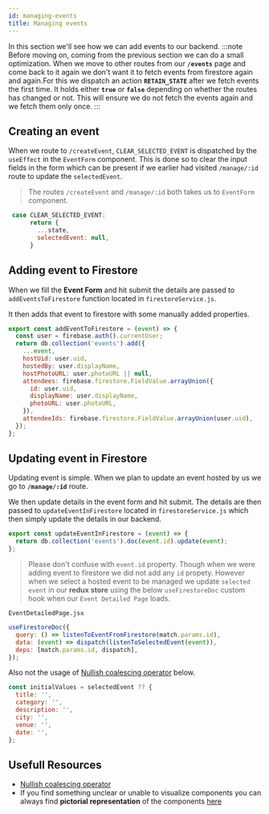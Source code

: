 ```yaml
---
id: managing-events
title: Managing events
---
```


In this section we'll see how we can add events to our backend.
:::note
Before moving on, coming from the previous section we can do a small optimization. When we move to other routes from our **`/events`** page and come back to it again we don't want it to fetch events from firestore again and again.For this we dispatch an action **`RETAIN_STATE`** after we fetch events the first time. It holds either **`true`** or **`false`** depending on whether the routes has changed or not.
This will ensure we do not fetch the events again and we fetch them only once.
:::

## Creating an event

When we route to `/createEvent`, `CLEAR_SELECTED_EVENT` is dispatched by the `useEffect` in the `EventForm` component.
This is done so to clear the input fields in the form which can be present if we earlier had visited `/manage/:id` route to update the `selectedEvent`.

> The routes `/createEvent` and `/manage/:id` both takes us to `EventForm` component.

```javascript
 case CLEAR_SELECTED_EVENT:
      return {
        ...state,
        selectedEvent: null,
      }
```

## Adding event to Firestore

When we fill the **Event Form** and hit submit the details are passed to `addEventsToFirestore` function located in `firestoreService.js`.

It then adds that event to firestore with some manually added properties.

```javascript
export const addEventToFirestore = (event) => {
  const user = firebase.auth().currentUser;
  return db.collection('events').add({
    ...event,
    hostUid: user.uid,
    hostedBy: user.displayName,
    hostPhotoURL: user.photoURL || null,
    attendees: firebase.firestore.FieldValue.arrayUnion({
      id: user.uid,
      displayName: user.displayName,
      photoURL: user.photoURL,
    }),
    attendeeIds: firebase.firestore.FieldValue.arrayUnion(user.uid),
  });
};
```

## Updating event in Firestore

Updating event is simple. When we plan to update an event hosted by us we go to **`/manage/:id`** route.

We then update details in the event form and hit submit. The details are then passed to `updateEventInFirestore` located in `firestoreService.js` which then simply update the details in our backend.

```javascript
export const updateEventInFirestore = (event) => {
  return db.collection('events').doc(event.id).update(event);
};
```

> Please don't confuse with `event.id` property. Though when we were adding event to firestore we did not add any `id` propety. However when we select a hosted event to be managed we update `selected event` in our **redux store** using the below `useFirestoreDoc` custom hook when our `Event Detailed Page` loads.

`EventDetailedPage.jsx`

```javascript
useFirestoreDoc({
  query: () => listenToEventFromFirestore(match.params.id),
  data: (event) => dispatch(listenToSelectedEvent(event)),
  deps: [match.params.id, dispatch],
});
```

Also not the usage of [Nullish coalescing operator](https://developer.mozilla.org/en-US/docs/Web/JavaScript/Reference/Operators/Nullish_coalescing_operator) below.

```javascript
const initialValues = selectedEvent ?? {
  title: '',
  category: '',
  description: '',
  city: '',
  venue: '',
  date: '',
};
```

## Usefull Resources

- [Nullish coalescing operator](https://developer.mozilla.org/en-US/docs/Web/JavaScript/Reference/Operators/Nullish_coalescing_operator)
- If you find something unclear or unable to visualize components you can always find **pictorial representation** of the components [here](scaffolding/#rough-sketch)
